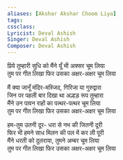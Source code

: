 ```yaml
---
aliases: [Akshar Akshar Choom Liya]
tags: 
cssclass:
Lyricist: Deval Ashish
Singer: Deval Ashish
Composer: Deval Ashish
---
```



प्रिये तुम्हारी सुधि को मैंने यूँ भी अक्सर चूम लिया  
तुम पर गीत लिखा फिर उसका अक्षर-अक्षर चूम लिया  
  
मैं क्या जानूँ मंदिर-मस्जिद, गिरिजा या गुरुद्वारा  
जिन पर पहली बार दिखा था अल्हड़ रूप तुम्हारा  
मैंने उन पावन राहों का पत्थर-पत्थर चूम लिया  
तुम पर गीत लिखा फिर उसका अक्षर-अक्षर चूम लिया  
  
हम-तुम उतनी दूर- धरा से नभ की जितनी दूरी  
फिर भी हमने साध मिलन की पल में कर ली पूरी  
मैंने धरती को दुलराया, तुमने अम्बर चूम लिया  
तुम पर गीत लिखा फिर उसका अक्षर-अक्षर चूम लिया




